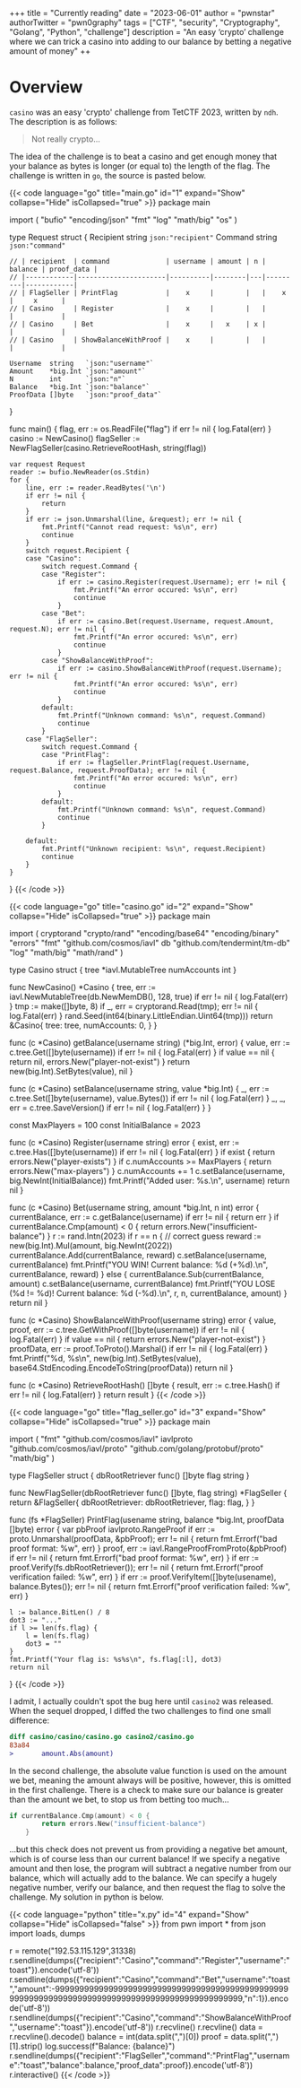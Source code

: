 +++
title = "Currently reading"
date = "2023-06-01"
author = "pwnstar"
authorTwitter = "pwn0graphy"
tags = ["CTF", "security", "Cryptography", "Golang", "Python", "challenge"]
description = "An easy ‘crypto’ challenge where we can trick a casino into adding to our balance by betting a negative amount of money"
++

# Overview

`casino` was an easy 'crypto' challenge from TetCTF 2023, written by `ndh`.
The description is as follows:
> Not really crypto...

The idea of the challenge is to beat a casino and get enough money that your balance as bytes is longer (or equal to) the length of the flag. The challenge is written in `go`, the source is pasted below.

{{< code language="go" title="main.go" id="1" expand="Show" collapse="Hide" isCollapsed="true" >}}
package main

import (
	"bufio"
	"encoding/json"
	"fmt"
	"log"
	"math/big"
	"os"
)

type Request struct {
	Recipient string `json:"recipient"`
	Command   string `json:"command"`

	// | recipient  | command              | username | amount | n | balance | proof_data |
	// |------------|----------------------|----------|--------|---|---------|------------|
	// | FlagSeller | PrintFlag            |    x     |        |   |    x    |     x      |
	// | Casino     | Register             |    x     |        |   |         |            |
	// | Casino     | Bet                  |    x     |   x    | x |         |            |
	// | Casino     | ShowBalanceWithProof |    x     |        |   |         |            |

	Username  string   `json:"username"`
	Amount    *big.Int `json:"amount"`
	N         int      `json:"n"`
	Balance   *big.Int `json:"balance"`
	ProofData []byte   `json:"proof_data"`
}

func main() {
	flag, err := os.ReadFile("flag")
	if err != nil {
		log.Fatal(err)
	}
	casino := NewCasino()
	flagSeller := NewFlagSeller(casino.RetrieveRootHash, string(flag))

	var request Request
	reader := bufio.NewReader(os.Stdin)
	for {
		line, err := reader.ReadBytes('\n')
		if err != nil {
			return
		}
		if err := json.Unmarshal(line, &request); err != nil {
			fmt.Printf("Cannot read request: %s\n", err)
			continue
		}
		switch request.Recipient {
		case "Casino":
			switch request.Command {
			case "Register":
				if err := casino.Register(request.Username); err != nil {
					fmt.Printf("An error occured: %s\n", err)
					continue
				}
			case "Bet":
				if err := casino.Bet(request.Username, request.Amount, request.N); err != nil {
					fmt.Printf("An error occured: %s\n", err)
					continue
				}
			case "ShowBalanceWithProof":
				if err := casino.ShowBalanceWithProof(request.Username); err != nil {
					fmt.Printf("An error occured: %s\n", err)
					continue
				}
			default:
				fmt.Printf("Unknown command: %s\n", request.Command)
				continue
			}
		case "FlagSeller":
			switch request.Command {
			case "PrintFlag":
				if err := flagSeller.PrintFlag(request.Username, request.Balance, request.ProofData); err != nil {
					fmt.Printf("An error occured: %s\n", err)
					continue
				}
			default:
				fmt.Printf("Unknown command: %s\n", request.Command)
				continue
			}

		default:
			fmt.Printf("Unknown recipient: %s\n", request.Recipient)
			continue
		}
	}
}
{{< /code >}}

{{< code language="go" title="casino.go" id="2" expand="Show" collapse="Hide" isCollapsed="true" >}}
package main

import (
	cryptorand "crypto/rand"
	"encoding/base64"
	"encoding/binary"
	"errors"
	"fmt"
	"github.com/cosmos/iavl"
	db "github.com/tendermint/tm-db"
	"log"
	"math/big"
	"math/rand"
)

type Casino struct {
	tree        *iavl.MutableTree
	numAccounts int
}

func NewCasino() *Casino {
	tree, err := iavl.NewMutableTree(db.NewMemDB(), 128, true)
	if err != nil {
		log.Fatal(err)
	}
	tmp := make([]byte, 8)
	if _, err = cryptorand.Read(tmp); err != nil {
		log.Fatal(err)
	}
	rand.Seed(int64(binary.LittleEndian.Uint64(tmp)))
	return &Casino{
		tree:        tree,
		numAccounts: 0,
	}
}

func (c *Casino) getBalance(username string) (*big.Int, error) {
	value, err := c.tree.Get([]byte(username))
	if err != nil {
		log.Fatal(err)
	}
	if value == nil {
		return nil, errors.New("player-not-exist")
	}
	return new(big.Int).SetBytes(value), nil
}

func (c *Casino) setBalance(username string, value *big.Int) {
	_, err := c.tree.Set([]byte(username), value.Bytes())
	if err != nil {
		log.Fatal(err)
	}
	_, _, err = c.tree.SaveVersion()
	if err != nil {
		log.Fatal(err)
	}
}

const MaxPlayers = 100
const InitialBalance = 2023

func (c *Casino) Register(username string) error {
	exist, err := c.tree.Has([]byte(username))
	if err != nil {
		log.Fatal(err)
	}
	if exist {
		return errors.New("player-exists")
	}
	if c.numAccounts >= MaxPlayers {
		return errors.New("max-players")
	}
	c.numAccounts += 1
	c.setBalance(username, big.NewInt(InitialBalance))
	fmt.Printf("Added user: %s.\n", username)
	return nil
}

func (c *Casino) Bet(username string, amount *big.Int, n int) error {
	currentBalance, err := c.getBalance(username)
	if err != nil {
		return err
	}
	if currentBalance.Cmp(amount) < 0 {
		return errors.New("insufficient-balance")
	}
	r := rand.Intn(2023)
	if r == n { // correct guess
		reward := new(big.Int).Mul(amount, big.NewInt(2022))
		currentBalance.Add(currentBalance, reward)
		c.setBalance(username, currentBalance)
		fmt.Printf("YOU WIN! Current balance: %d (+%d).\n", currentBalance, reward)
	} else {
		currentBalance.Sub(currentBalance, amount)
		c.setBalance(username, currentBalance)
		fmt.Printf("YOU LOSE (%d != %d)! Current balance: %d (-%d).\n", r, n, currentBalance, amount)
	}
	return nil
}

func (c *Casino) ShowBalanceWithProof(username string) error {
	value, proof, err := c.tree.GetWithProof([]byte(username))
	if err != nil {
		log.Fatal(err)
	}
	if value == nil {
		return errors.New("player-not-exist")
	}
	proofData, err := proof.ToProto().Marshal()
	if err != nil {
		log.Fatal(err)
	}
	fmt.Printf("%d, %s\n", new(big.Int).SetBytes(value), base64.StdEncoding.EncodeToString(proofData))
	return nil
}

func (c *Casino) RetrieveRootHash() []byte {
	result, err := c.tree.Hash()
	if err != nil {
		log.Fatal(err)
	}
	return result
}
{{< /code >}}

{{< code language="go" title="flag_seller.go" id="3" expand="Show" collapse="Hide" isCollapsed="true" >}}
package main

import (
	"fmt"
	"github.com/cosmos/iavl"
	iavlproto "github.com/cosmos/iavl/proto"
	"github.com/golang/protobuf/proto"
	"math/big"
)

type FlagSeller struct {
	dbRootRetriever func() []byte
	flag            string
}

func NewFlagSeller(dbRootRetriever func() []byte, flag string) *FlagSeller {
	return &FlagSeller{
		dbRootRetriever: dbRootRetriever,
		flag:            flag,
	}
}

func (fs *FlagSeller) PrintFlag(usename string, balance *big.Int, proofData []byte) error {
	var pbProof iavlproto.RangeProof
	if err := proto.Unmarshal(proofData, &pbProof); err != nil {
		return fmt.Errorf("bad proof format: %w", err)
	}
	proof, err := iavl.RangeProofFromProto(&pbProof)
	if err != nil {
		return fmt.Errorf("bad proof format: %w", err)
	}
	if err := proof.Verify(fs.dbRootRetriever()); err != nil {
		return fmt.Errorf("proof verification failed: %w", err)
	}
	if err := proof.VerifyItem([]byte(usename), balance.Bytes()); err != nil {
		return fmt.Errorf("proof verification failed: %w", err)
	}

	l := balance.BitLen() / 8
	dot3 := "..."
	if l >= len(fs.flag) {
		l = len(fs.flag)
		dot3 = ""
	}
	fmt.Printf("Your flag is: %s%s\n", fs.flag[:l], dot3)
	return nil
}
{{< /code >}}

I admit, I actually couldn't spot the bug here until `casino2` was released. When the sequel dropped, I diffed the two challenges to find one small difference:

```diff
diff casino/casino/casino.go casino2/casino.go
83a84
>       amount.Abs(amount)
```

In the second challenge, the absolute value function is used on the amount we bet, meaning the amount always will be positive, however, this is omitted in the first challenge. There is a check to make sure our balance is greater than the amount we bet, to stop us from betting too much...
```go
if currentBalance.Cmp(amount) < 0 {
		return errors.New("insufficient-balance")
	}
```
...but this check does not prevent us from providing a negative bet amount, which is of course less than our current balance! If we specify a negative amount and then lose, the program will subtract a negative number from our balance, which will actually add to the balance. We can specify a hugely negative number, verify our balance, and then request the flag to solve the challenge. My solution in python is below.

{{< code language="python" title="x.py" id="4" expand="Show" collapse="Hide" isCollapsed="false" >}}
from pwn import *
from json import loads, dumps

r = remote("192.53.115.129",31338)
r.sendline(dumps({"recipient":"Casino","command":"Register","username":"toast"}).encode('utf-8'))
r.sendline(dumps({"recipient":"Casino","command":"Bet","username":"toast","amount":-999999999999999999999999999999999999999999999999999999999999999999999999999999999999999999999999,"n":1}).encode('utf-8'))
r.sendline(dumps({"recipient":"Casino","command":"ShowBalanceWithProof","username":"toast"}).encode('utf-8'))
r.recvline()
r.recvline()
data = r.recvline().decode()
balance = int(data.split(",")[0])
proof = data.split(",")[1].strip()
log.success(f"Balance: {balance}")
r.sendline(dumps({"recipient":"FlagSeller","command":"PrintFlag","username":"toast","balance":balance,"proof_data":proof}).encode('utf-8'))
r.interactive()
{{< /code >}}
